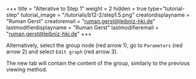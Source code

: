 +++
title = "Alterative to Step 1"
weight = 2
hidden = true
type="tutorial-step"
tutorial_image = "/tutorials/b12-2/step1.5.png"
creatordisplayname = "Ruman Gerst"
creatoremail = "ruman.gerst@leibniz-hki.de"
lastmodifierdisplayname = "Ruman Gerst"
lastmodifieremail = "ruman.gerst@leibniz-hki.de"
+++

Alternatively, select the group node (red arrow 1), go to `Parameters` (red arrow 2) and select `Edit graph` (red arrow 3). 

The new tab will contain the content of the group, similarly to the previous viewing method. 